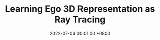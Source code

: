 ---
title:          Learning Ego 3D Representation as Ray Tracing
date:           2022-07-04 00:01:00 +0800
selected:       true
pub:            "European Conference on Computer Vision (ECCV)"
pub_date:       "2022"
cover:          assets/images/covers/ego3rt.png
authors:
  - Jiachen Lu
  - Zheyuan Zhou
  - Xiatian Zhu
  - Hang Xu
  - Li Zhang
links:
  Paper: https://arxiv.org/abs/2206.04042
  Code: https://github.com/fudan-zvg/Ego3RT
---